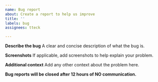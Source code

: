 ```yaml
---
name: Bug report
about: Create a report to help us improve
title: ''
labels: bug
assignees: tteck

---
```


**Describe the bug**
A clear and concise description of what the bug is.

**Screenshots**
If applicable, add screenshots to help explain your problem.

**Additional context**
Add any other context about the problem here.

**Bug reports will be closed after 12 hours of NO communication.**
